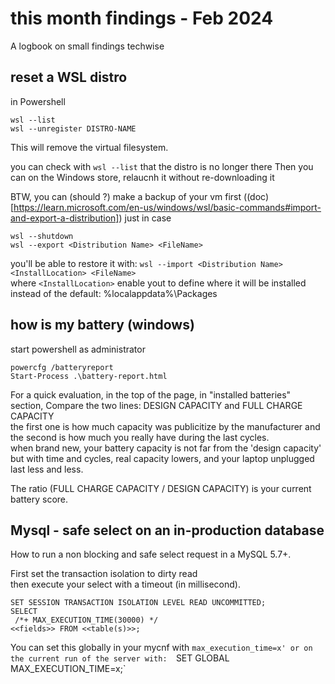 # this month findings - Feb 2024

A logbook on small findings techwise

## reset a WSL distro

in Powershell

```
wsl --list  
wsl --unregister DISTRO-NAME
```

This will remove the virtual filesystem.

you can check with `wsl --list` that the distro is no longer there
Then you can on the Windows store, relaucnh it without re-downloading it


BTW, you can (should ?) make a backup of your vm first ((doc)[https://learn.microsoft.com/en-us/windows/wsl/basic-commands#import-and-export-a-distribution]) just in case
```
wsl --shutdown
wsl --export <Distribution Name> <FileName>
```

you'll be able to restore it with: `wsl --import <Distribution Name> <InstallLocation> <FileName>`  
where `<InstallLocation>` enable yout to define where it will be installed instead of the default: %localappdata%\Packages


## how is my battery (windows)

start powershell as administrator
```
powercfg /batteryreport
Start-Process .\battery-report.html
```

For a quick evaluation, in the top of the page, in "installed batteries" section, 
Compare the two lines:  DESIGN CAPACITY	and FULL CHARGE CAPACITY  
the first one is how much capacity was publicitize by the manufacturer and the second is how much you really have during the last cycles.  
when brand new, your battery capacity is not far from the 'design capacity' but with time and cycles, real capacity lowers, and your laptop unplugged last less and less.

The ratio (FULL CHARGE CAPACITY / DESIGN CAPACITY) is your current battery score.

## Mysql - safe select on an in-production database

How to run a non blocking and safe select request in a MySQL 5.7+.

First set the transaction isolation to dirty read  
then execute your select with a timeout (in millisecond).

```
SET SESSION TRANSACTION ISOLATION LEVEL READ UNCOMMITTED;
SELECT
 /*+ MAX_EXECUTION_TIME(30000) */ 
<<fields>> FROM <<table(s)>>;
```

You can set this globally in your mycnf with `max_execution_time=x' or on the current run of the server with: 
`SET GLOBAL MAX_EXECUTION_TIME=x;`

